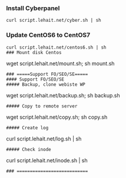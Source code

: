 ### Install Cyberpanel
```
curl script.lehait.net/cyber.sh | sh
```
### Update CentOS6 to CentOS7
```
curl script.lehait.net/centos6.sh | sh
### Mount disk Centos
```
wget script.lehait.net/mount.sh; sh mount.sh
```
### =====Support FO/SEO/SE=====
#### Support FO/SEO/SE
##### Backup, clone webiste WP
```
wget script.lehait.net/backup.sh; sh backup.sh
```
##### Copy to remote server
```
wget script.lehait.net/copy.sh; sh copy.sh
```
##### Create log
```
curl script.lehait.net/log.sh | sh
```
##### Check inode
```
curl script.lehait.net/inode.sh | sh
```
### ===========================
